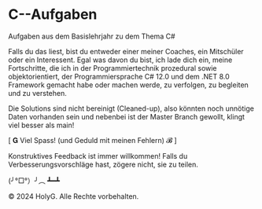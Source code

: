 # C--Aufgaben
Aufgaben aus dem Basislehrjahr zu dem Thema C#

Falls du das liest, bist du entweder einer meiner Coaches, ein Mitschüler oder ein Interessent. Egal was davon du bist, 
ich lade dich ein, meine Fortschritte, die ich in der Programmiertechnik prozedural sowie objektorientiert, 
der Programmiersprache C# 12.0 und dem .NET 8.0 Framework gemacht habe oder machen werde, zu verfolgen, zu begleiten und
zu verstehen.

Die Solutions sind nicht bereinigt (Cleaned-up), also könnten noch unnötige Daten vorhanden sein und nebenbei ist der 
Master Branch gewollt, klingt viel besser als main!


 [ 𝐆 Viel Spass! (und Geduld mit meinen Fehlern) 𝓑 ]


Konstruktives Feedback ist immer willkommen! Falls du Verbesserungsvorschläge hast, zögere nicht, sie zu teilen.

(╯°□°）╯︵ ┻━┻

© 2024 HolyG. Alle Rechte vorbehalten.
